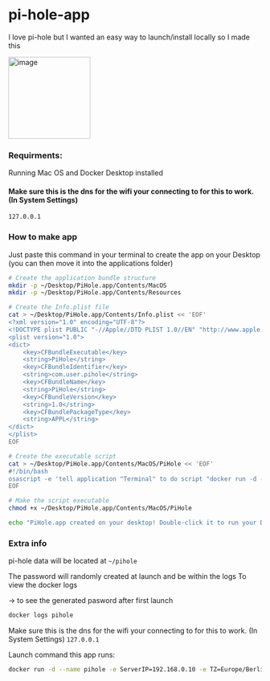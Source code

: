 # pi-hole-app
I love pi-hole but I wanted an easy way to launch/install locally so I made this

<img width="163" alt="image" src="https://github.com/user-attachments/assets/321f6e9d-781a-4049-a746-f2b791099499" />


### Requirments: 
Running Mac OS and Docker Desktop installed

#### Make sure this is the dns for the wifi your connecting to for this to work. (In System Settings)
`127.0.0.1`

### How to make app

Just paste this command in your terminal to create the app on your Desktop (you can then move it into the applications folder)

```bash
# Create the application bundle structure
mkdir -p ~/Desktop/PiHole.app/Contents/MacOS
mkdir -p ~/Desktop/PiHole.app/Contents/Resources

# Create the Info.plist file
cat > ~/Desktop/PiHole.app/Contents/Info.plist << 'EOF'
<?xml version="1.0" encoding="UTF-8"?>
<!DOCTYPE plist PUBLIC "-//Apple//DTD PLIST 1.0//EN" "http://www.apple.com/DTDs/PropertyList-1.0.dtd">
<plist version="1.0">
<dict>
    <key>CFBundleExecutable</key>
    <string>PiHole</string>
    <key>CFBundleIdentifier</key>
    <string>com.user.pihole</string>
    <key>CFBundleName</key>
    <string>PiHole</string>
    <key>CFBundleVersion</key>
    <string>1.0</string>
    <key>CFBundlePackageType</key>
    <string>APPL</string>
</dict>
</plist>
EOF

# Create the executable script
cat > ~/Desktop/PiHole.app/Contents/MacOS/PiHole << 'EOF'
#!/bin/bash
osascript -e 'tell application "Terminal" to do script "docker run -d --name pihole -e ServerIP=192.168.0.10 -e TZ=Europe/Berlin -e WEBPASSWORD=password -e DNS1=1.1.1.1 -e DNS2=1.0.0.1 -p 80:80 -p 53:53/tcp -p 53:53/udp -p 443:443 -v ~/pihole/:/etc/pihole/ --dns=127.0.0.1 --dns=1.1.1.1 --cap-add=NET_ADMIN --restart=unless-stopped pihole/pihole:latest"'
EOF

# Make the script executable
chmod +x ~/Desktop/PiHole.app/Contents/MacOS/PiHole

echo "PiHole.app created on your desktop! Double-click it to run your Docker command."
```

### Extra info

pi-hole data will be located at 
`~/pihole`

The password will randomly created at launch and be within the logs
To view the docker logs 

-> to see the generated pasword after first launch
```bash
docker logs pihole
```

Make sure this is the dns for the wifi your connecting to for this to work. (In System Settings)
`127.0.0.1`


Launch command this app runs:

```bash
docker run -d --name pihole -e ServerIP=192.168.0.10 -e TZ=Europe/Berlin -e WEBPASSWORD=password -e DNS1=1.1.1.1 -e DNS2=1.0.0.1 -p 80:80 -p 53:53/tcp -p 53:53/udp -p 443:443 -v ~/pihole/:/etc/pihole/ --dns=127.0.0.1 --dns=1.1.1.1 --cap-add=NET_ADMIN --restart=unless-stopped pihole/pihole:latest
```

